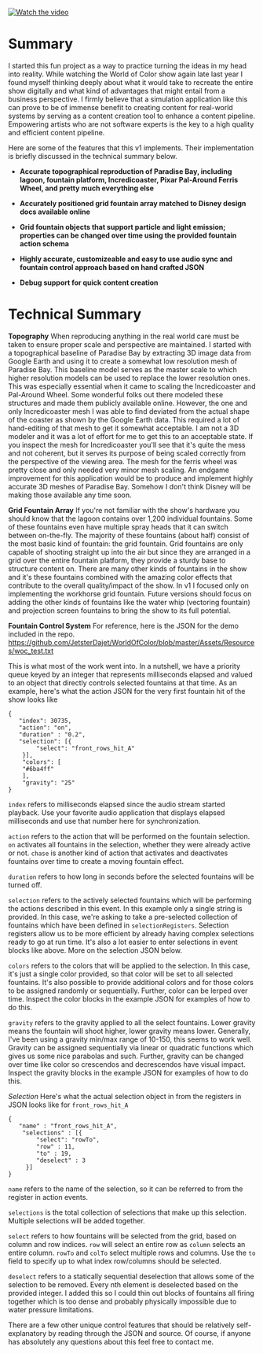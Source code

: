 [![Watch the video](https://i.imgur.com/yfkhERH.png)](https://www.youtube.com/watch?v=4i87jnaYZuE)

# Summary

I started this fun project as a way to practice turning the ideas in my head into reality. While watching the World of Color show again late last year I found myself thinking deeply about what it would take to recreate the entire show digitally and what kind of advantages that might entail from a business perspective. I firmly believe that a simulation application like this can prove to be of immense benefit to creating content for real-world systems by serving as a content creation tool to enhance a content pipeline. Empowering artists who are not software experts is the key to a high quality and efficient content pipeline.

Here are some of the features that this v1 implements. Their implementation is briefly discussed in the technical summary below.

* **Accurate topographical reproduction of Paradise Bay, including lagoon, fountain platform, Incredicoaster, Pixar Pal-Around Ferris Wheel, and pretty much everything else**

* **Accurately positioned grid fountain array matched to Disney design docs available online**

* **Grid fountain objects that support particle and light emission; properties can be changed over time using the provided fountain action schema**

* **Highly accurate, customizeable and easy to use audio sync and fountain control approach based on hand crafted JSON**

* **Debug support for quick content creation**

# Technical Summary

**Topography**
When reproducing anything in the real world care must be taken to ensure proper scale and perspective are maintained. I started with a topographical baseline of Paradise Bay by extracting 3D image data from Google Earth and using it to create a somewhat low resolution mesh of Paradise Bay. This baseline model serves as the master scale to which higher resolution models can be used to replace the lower resolution ones. This was especially essential when it came to scaling the Incredicoaster and Pal-Around Wheel. Some wonderful folks out there modeled these structures and made them publicly available online. However, the one and only Incredicoaster mesh I was able to find deviated from the actual shape of the coaster as shown by the Google Earth data. This required a lot of hand-editing of that mesh to get it somewhat acceptable. I am not a 3D modeler and it was a lot of effort for me to get this to an acceptable state. If you inspect the mesh for Incredicoaster you'll see that it's quite the mess and not coherent, but it serves its purpose of being scaled correctly from the perspective of the viewing area. The mesh for the ferris wheel was pretty close and only needed very minor mesh scaling. An endgame improvement for this application would be to produce and implement highly accurate 3D meshes of Paradise Bay. Somehow I don't think Disney will be making those available any time soon.

**Grid Fountain Array**
If you're not familiar with the show's hardware you should know that the lagoon contains over 1,200 individual fountains. Some of these fountains even have multiple spray heads that it can switch between on-the-fly. The majority of these fountains (about half) consist of the most basic kind of fountain: the grid fountain. Grid fountains are only capable of shooting straight up into the air but since they are arranged in a grid over the entire fountain platform, they provide a sturdy base to structure content on. There are many other kinds of fountains in the show and it's these fountains combined with the amazing color effects that contribute to the overall quality/impact of the show. In v1 I focused only on implementing the workhorse grid fountain. Future versions should focus on adding the other kinds of fountains like the water whip (vectoring fountain) and projection screen fountains to bring the show to its full potential.

**Fountain Control System**
For reference, here is the JSON for the demo included in the repo. https://github.com/JetsterDajet/WorldOfColor/blob/master/Assets/Resources/woc_test.txt

This is what most of the work went into. In a nutshell, we have a priority queue keyed by an integer that represents milliseconds elapsed and valued to an object that directly controls selected fountains at that time. As an example, here's what the action JSON for the very first fountain hit of the show looks like
```
{
   "index": 30735,
   "action": "on",
   "duration" : "0.2",
   "selection": [{
        "select": "front_rows_hit_A"
    }],
    "colors": [
    "#6ba4ff"
    ],
    "gravity": "25"
}
```

`index` refers to milliseconds elapsed since the audio stream started playback. Use your favorite audio application that displays elapsed milliseconds and use that number here for synchronization.

`action` refers to the action that will be performed on the fountain selection. `on` activates all fountains in the selection, whether they were already active or not. `chase` is another kind of action that activates and deactivates fountains over time to create a moving fountain effect.

`duration` refers to how long in seconds before the selected fountains will be turned off.

`selection` refers to the actively selected fountains which will be performing the actions described in this event. In this example only a single string is provided. In this case, we're asking to take a pre-selected collection of fountains which have been defined in `selectionRegisters`. Selection registers allow us to be more efficient by already having complex selections ready to go at run time. It's also a lot easier to enter selections in event blocks like above.  More on the selection JSON below.

`colors` refers to the colors that will be applied to the selection. In this case, it's just a single color provided, so that color will be set to all selected fountains. It's also possible to provide additional colors and for those colors to be assigned randomly or sequentially. Further, color can be lerped over time. Inspect the color blocks in the example JSON for examples of how to do this.

`gravity` refers to the gravity applied to all the select fountains. Lower gravity means the fountain will shoot higher, lower gravity means lower. Generally, I've been using a gravity min/max range of 10-150, this seems to work well. Gravity can be assigned sequentially via linear or quadratic functions which gives us some nice parabolas and such. Further, gravity can be changed over time like color so crescendos and decrescendos have visual impact. Inspect the gravity blocks in the example JSON for examples of how to do this.

*Selection*
Here's what the actual selection object in from the registers in JSON looks like for `front_rows_hit_A`

```
{
   "name" : "front_rows_hit_A",
    "selections" : [{
        "select": "rowTo",
        "row" : 11,
        "to" : 19,
        "deselect" : 3
     }]
}
```
`name` refers to the name of the selection, so it can be referred to from the register in action events.

`selections` is the total collection of selections that make up this selection. Multiple selections will be added together.

`select` refers to how fountains will be selected from the grid, based on column and row indices. `row` will select an entire row as `column` selects an entire column. `rowTo` and `colTo` select multiple rows and columns. Use the `to` field to specify up to what index row/columns should be selected.

`deselect` refers to a statically sequential deselection that allows some of the selection to be removed. Every nth element is deselected based on the provided integer. I added this so I could thin out blocks of fountains all firing together which is too dense and probably physically impossible due to water pressure limitations.

There are a few other unique control features that should be relatively self-explanatory by reading through the JSON and source. Of course, if anyone has absolutely any questions about this feel free to contact me.